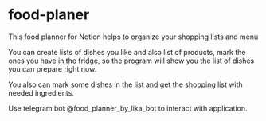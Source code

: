 # food-planer
This food planner for Notion helps to organize your shopping lists and menu

You can create lists of dishes you like and also list of products, mark the ones you have in the fridge, so the program will show you the list of dishes you can prepare right now.

You also can mark some dishes in the list and get the shopping list with needed ingredients.

Use telegram bot @food_planner_by_lika_bot to interact with application. 